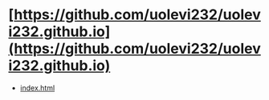 # [https://github.com/uolevi232/uolevi232.github.io](https://github.com/uolevi232/uolevi232.github.io)
- [index.html](index.html)

